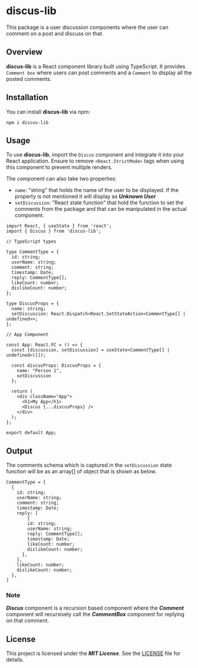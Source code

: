 # discus-lib

This package is a user discussion components where the user can comment on a post and discuss on that.

## Overview

**discus-lib** is a React component library built using TypeScript. It provides `Comment box` where users can post comments and a `Comment` to display all the posted comments.

## Installation

You can install **discus-lib** via npm:

```
npm i discus-lib
```

## Usage

To use **discus-lib**, import the `Discus` component and integrate it into your React application. Ensure to remove `<React.StrictMode>` tags when using this component to prevent multiple renders.

The component can also take two properties:
 * `name`: "string" that holds the name of the user to be displayed. If the property is not mentioned it will display as *__Unknown User__*
 * `setDiscussion`: "React state function" that hold the function to set the comments from the package and that can be manipulated in the actual component.

```node
import React, { useState } from 'react';
import { Discus } from 'discus-lib';

// TypeScript types

type CommentType = {
  id: string;
  userName: string;
  comment: string;
  timestamp: Date;
  reply: CommentType[];
  likeCount: number;
  dislikeCount: number;
};

type DiscusProps = {
  name: string;
  setDiscussion: React.Dispatch<React.SetStateAction<CommentType[] | undefined>>;
};

// App Component

const App: React.FC = () => {
  const [discussion, setDiscussion] = useState<CommentType[] | undefined>([]);

  const discusProps: DiscusProps = {
    name: "Person 1",
    setDiscussion
  };

  return (
    <div className="App">
      <h1>My App</h1>
      <Discus {...discusProps} />
    </div>
  );
};

export default App;
```

## Output 

The comments schema which is captured in the `setDiscussion` state function will be as an array[] of object that is shown as below.

```
CommentType = [
  {
    id: string;
    userName: string;
    comment: string;
    timestamp: Date;
    reply: [
        {
        id: string;
        userName: string;
        reply: CommentType[];
        timestamp: Date;
        likeCount: number;
        dislikeCount: number;
      },
    ],
    likeCount: number;
    dislikeCount: number;
  },
]
```

### Note

*__Discus__* component is a recursion based component where the *__Comment__* component will recursively call the *__CommentBox__* component for replying on that comment.

## License

This project is licensed under the *__MIT License__*. See the [LICENSE](https://docs.npmjs.com/policies/npm-license) file for details.
